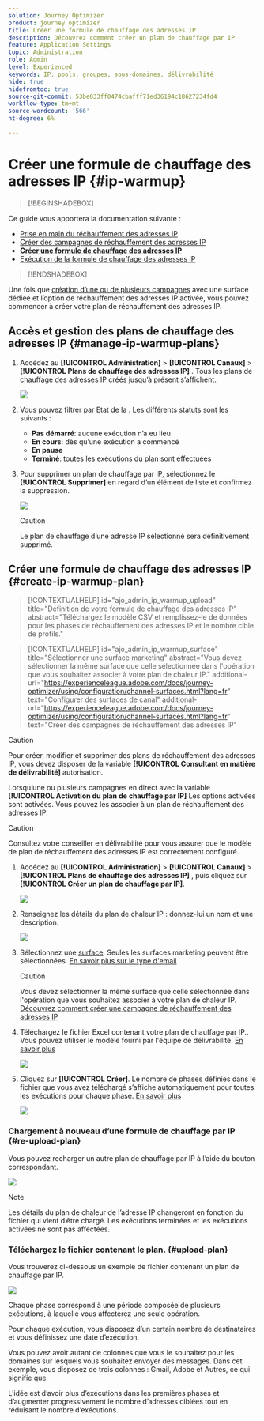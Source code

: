 ```yaml
---
solution: Journey Optimizer
product: journey optimizer
title: Créer une formule de chauffage des adresses IP
description: Découvrez comment créer un plan de chauffage par IP
feature: Application Settings
topic: Administration
role: Admin
level: Experienced
keywords: IP, pools, groupes, sous-domaines, délivrabilité
hide: true
hidefromtoc: true
source-git-commit: 53be033ff0474cbafff71ed36194c18627234fd4
workflow-type: tm+mt
source-wordcount: '566'
ht-degree: 6%

---
```


# Créer une formule de chauffage des adresses IP {#ip-warmup}

>[!BEGINSHADEBOX]

Ce guide vous apportera la documentation suivante :

* [Prise en main du réchauffement des adresses IP](ip-warmup-gs.md)
* [Créer des campagnes de réchauffement des adresses IP](ip-warmup-campaign.md)
* **[Créer une formule de chauffage des adresses IP](ip-warmup-plan.md)**
* [Exécution de la formule de chauffage des adresses IP](ip-warmup-running.md)

>[!ENDSHADEBOX]

Une fois que [création d’une ou de plusieurs campagnes](ip-warmup-campaign.md) avec une surface dédiée et l’option de réchauffement des adresses IP activée, vous pouvez commencer à créer votre plan de réchauffement des adresses IP.

## Accès et gestion des plans de chauffage des adresses IP {#manage-ip-warmup-plans}

1. Accédez au **[!UICONTROL Administration]** > **[!UICONTROL Canaux]** > **[!UICONTROL Plans de chauffage des adresses IP]** . Tous les plans de chauffage des adresses IP créés jusqu’à présent s’affichent.

   ![](assets/ip-warmup-filter-list.png)

1. Vous pouvez filtrer par Etat de la . Les différents statuts sont les suivants :

   * **Pas démarré**: aucune exécution n’a eu lieu
   * **En cours**: dès qu’une exécution a commencé <!--or is done?-->
   * **En pause**
   * **Terminé**: toutes les exécutions du plan sont effectuées

1. Pour supprimer un plan de chauffage par IP, sélectionnez le **[!UICONTROL Supprimer]** en regard d’un élément de liste et confirmez la suppression.

   ![](assets/ip-warmup-delete-plan.png)

   >[!CAUTION]
   >
   >Le plan de chauffage d’une adresse IP sélectionné sera définitivement supprimé.

## Créer une formule de chauffage des adresses IP {#create-ip-warmup-plan}

>[!CONTEXTUALHELP]
>id="ajo_admin_ip_warmup_upload"
>title="Définition de votre formule de chauffage des adresses IP"
>abstract="Téléchargez le modèle CSV et remplissez-le de données pour les phases de réchauffement des adresses IP et le nombre cible de profils."

>[!CONTEXTUALHELP]
>id="ajo_admin_ip_warmup_surface"
>title="Sélectionner une surface marketing"
>abstract="Vous devez sélectionner la même surface que celle sélectionnée dans l&#39;opération que vous souhaitez associer à votre plan de chaleur IP."
>additional-url="https://experienceleague.adobe.com/docs/journey-optimizer/using/configuration/channel-surfaces.html?lang=fr" text="Configurer des surfaces de canal"
>additional-url="https://experienceleague.adobe.com/docs/journey-optimizer/using/configuration/channel-surfaces.html?lang=fr" text="Créer des campagnes de réchauffement des adresses IP"

>[!CAUTION]
>
>Pour créer, modifier et supprimer des plans de réchauffement des adresses IP, vous devez disposer de la variable **[!UICONTROL Consultant en matière de délivrabilité]** autorisation.
<!--Learn more on managing [!DNL Journey Optimizer] users' access rights in [this section](../administration/permissions-overview.md).-->

Lorsqu’une ou plusieurs campagnes en direct avec la variable **[!UICONTROL Activation du plan de chauffage par IP]** Les options activées sont activées. Vous pouvez les associer à un plan de réchauffement des adresses IP.

>[!CAUTION]
>
>Consultez votre conseiller en délivrabilité pour vous assurer que le modèle de plan de réchauffement des adresses IP est correctement configuré. <!--TBC-->

1. Accédez au **[!UICONTROL Administration]** > **[!UICONTROL Canaux]** > **[!UICONTROL Plans de chauffage des adresses IP]** , puis cliquez sur **[!UICONTROL Créer un plan de chauffage par IP]**.

   ![](assets/ip-warmup-create-plan.png)

1. Renseignez les détails du plan de chaleur IP : donnez-lui un nom et une description.

   ![](assets/ip-warmup-plan-details.png)

1. Sélectionnez une [surface](channel-surfaces.md). Seules les surfaces marketing peuvent être sélectionnées. [En savoir plus sur le type d&#39;email](../email/email-settings.md#email-type)

   >[!CAUTION]
   >
   >Vous devez sélectionner la même surface que celle sélectionnée dans l&#39;opération que vous souhaitez associer à votre plan de chaleur IP. [Découvrez comment créer une campagne de réchauffement des adresses IP](#create-ip-warmup-campaign)

1. Téléchargez le fichier Excel contenant votre plan de chauffage par IP.<!--which formats are allowed?-->. Vous pouvez utiliser le modèle fourni par l&#39;équipe de délivrabilité.<!--TBC?--> [En savoir plus](#upload-plan)
   <!--
    You can also download the Excel template from the [!DNL Journey Optimizer] user interface and upload it after filling it with the IP warmup details.-->

   ![](assets/ip-warmup-upload-success.png)

1. Cliquez sur **[!UICONTROL Créer]**. Le nombre de phases définies dans le fichier que vous avez téléchargé s’affiche automatiquement pour toutes les exécutions pour chaque phase. [En savoir plus](#upload-plan)

   ![](assets/ip-warmup-plan-phases.png)

### Chargement à nouveau d’une formule de chauffage par IP {#re-upload-plan}

Vous pouvez recharger un autre plan de chauffage par IP à l’aide du bouton correspondant.

![](assets/ip-warmup-re-upload-plan.png)

>[!NOTE]
>
>Les détails du plan de chaleur de l’adresse IP changeront en fonction du fichier qui vient d’être chargé. Les exécutions terminées et les exécutions activées ne sont pas affectées.

### Téléchargez le fichier contenant le plan. {#upload-plan}

Vous trouverez ci-dessous un exemple de fichier contenant un plan de chauffage par IP.

![](assets/ip-warmup-sample-file.png)

Chaque phase correspond à une période composée de plusieurs exécutions, à laquelle vous affecterez une seule opération.

Pour chaque exécution, vous disposez d’un certain nombre de destinataires et vous définissez une date d’exécution.

Vous pouvez avoir autant de colonnes que vous le souhaitez pour les domaines sur lesquels vous souhaitez envoyer des messages. Dans cet exemple, vous disposez de trois colonnes : Gmail, Adobe et Autres, ce qui signifie que

L’idée est d’avoir plus d’exécutions dans les premières phases et d’augmenter progressivement le nombre d’adresses ciblées tout en réduisant le nombre d’exécutions.
